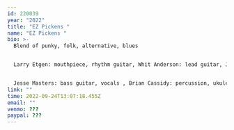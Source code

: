 ```yaml
---
id: 220039
year: "2022"
title: "EZ Pickens "
name: "EZ Pickens "
bio: >-
  Blend of punky, folk, alternative, blues


  Larry Etgen: mouthpiece, rhythm guitar, Whit Anderson: lead guitar, Justine Deluccio: vocals 


  Jesse Masters: bass guitar, vocals , Brian Cassidy: percussion, ukulele
link: ""
time: 2022-09-24T13:07:18.455Z
email: ""
venmo: ???
paypal: ???
---
```

